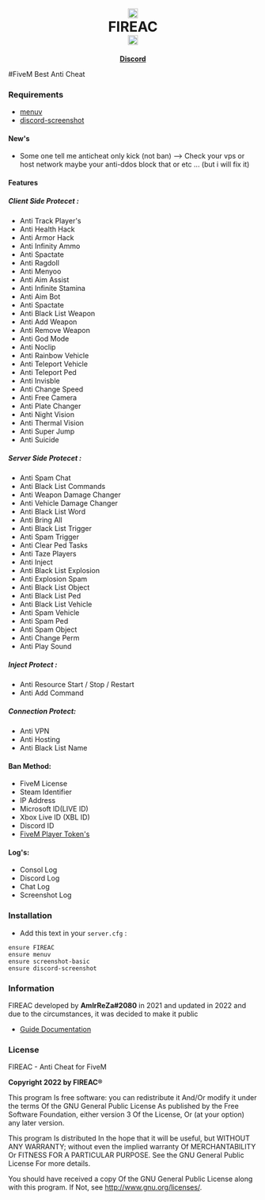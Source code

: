 <h1 align='center'><center><img src="https://images-ext-1.discordapp.net/external/o6rKvVQzJu0QDJ8-I1AeB9wt8UyedNZiS5kDqS5BPZQ/https/media.discordapp.net/attachments/837386511920922694/838343457700839434/3928fa3aa4971eeb3d88482c62540344.png" alt="what image shows" height="20" width="20"></center>   FIREAC   <center><img src="https://images-ext-1.discordapp.net/external/o6rKvVQzJu0QDJ8-I1AeB9wt8UyedNZiS5kDqS5BPZQ/https/media.discordapp.net/attachments/837386511920922694/838343457700839434/3928fa3aa4971eeb3d88482c62540344.png" alt="what image shows" height="20" width="20"></center></a></h1>
<p align='center'><b><a href='https://discord.gg/drwWFkfu6xJ'>Discord</a></b></h5>

#FiveM Best Anti Cheat

### Requirements
   * [menuv](https://github.com/ThymonA/menuv/releases)
   * [discord-screenshot](https://github.com/jaimeadf/discord-screenshot/releases)

#### New's
   * Some one tell me anticheat only kick (not ban) --> Check your vps or host network maybe your anti-ddos block that or etc ... (but i will fix it)

#### Features

##### Client Side Protecet :
- Anti Track Player's
- Anti Health Hack
- Anti Armor Hack
- Anti Infinity Ammo
- Anti Spactate
- Anti Ragdoll
- Anti Menyoo
- Anti Aim Assist
- Anti Infinite Stamina
- Anti Aim Bot
- Anti Spactate
- Anti Black List Weapon
- Anti Add Weapon
- Anti Remove Weapon
- Anti God Mode
- Anti Noclip
- Anti Rainbow Vehicle
- Anti Teleport Vehicle
- Anti Teleport Ped
- Anti Invisble
- Anti Change Speed
- Anti Free Camera
- Anti Plate Changer
- Anti Night Vision
- Anti Thermal Vision
- Anti Super Jump
- Anti Suicide

##### Server Side Protecet :
- Anti Spam Chat
- Anti Black List Commands
- Anti Weapon Damage Changer
- Anti Vehicle Damage Changer
- Anti Black List Word
- Anti Bring All
- Anti Black List Trigger
- Anti Spam Trigger
- Anti Clear Ped Tasks
- Anti Taze Players
- Anti Inject
- Anti Black List Explosion
- Anti Explosion Spam
- Anti Black List Object
- Anti Black List Ped
- Anti Black List Vehicle
- Anti Spam Vehicle
- Anti Spam Ped
- Anti Spam Object
- Anti Change Perm
- Anti Play Sound

##### Inject Protect :
- Anti Resource Start / Stop / Restart
- Anti Add Command

##### Connection Protect:
- Anti VPN
- Anti Hosting
- Anti Black List Name

#### Ban Method:
- FiveM License
- Steam Identifier
- IP Address
- Microsoft ID(LIVE ID)
- Xbox Live ID (XBL ID)
- Discord ID
- [FiveM Player Token's](https://docs.fivem.net/natives/?_0x54C06897)

#### Log's:
- Consol Log
- Discord Log
- Chat Log
- Screenshot Log

### Installation
- Add this text in your `server.cfg` :
```
ensure FIREAC
ensure menuv
ensure screenshot-basic
ensure discord-screenshot
```

### Information
FIREAC developed by **AmIrReZa#2080** in 2021 and updated in 2022 and due to the circumstances, it was decided to make it public
- [Guide Documentation](https://cdn.discordapp.com/attachments/822808647230291988/925290471947927572/Guide.pdf)

### License

FIREAC - Anti Cheat for FiveM

**Copyright 2022 by FIREAC®**

This program Is free software: you can redistribute it And/Or modify it under the terms Of the GNU General Public License As published by the Free Software Foundation, either version 3 Of the License, Or (at your option) any later version.

This program Is distributed In the hope that it will be useful, but WITHOUT ANY WARRANTY; without even the implied warranty Of MERCHANTABILITY Or FITNESS FOR A PARTICULAR PURPOSE. See the GNU General Public License For more details.

You should have received a copy Of the GNU General Public License along with this program. If Not, see http://www.gnu.org/licenses/.
